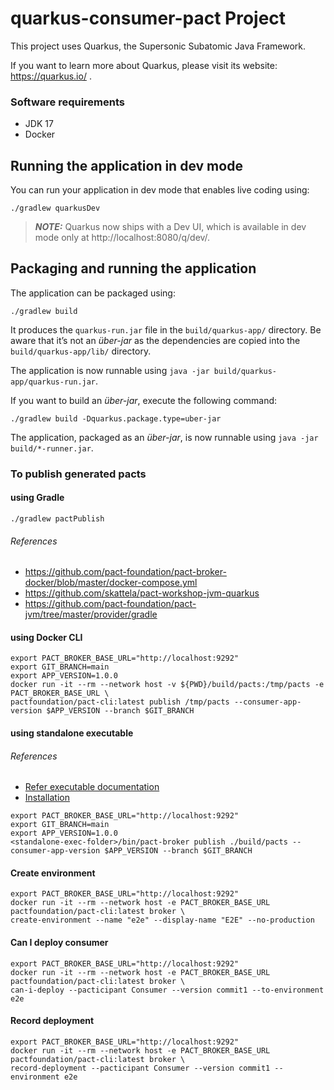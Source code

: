 # quarkus-consumer-pact Project

This project uses Quarkus, the Supersonic Subatomic Java Framework.

If you want to learn more about Quarkus, please visit its website: https://quarkus.io/ .

### Software requirements
* JDK 17
* Docker

## Running the application in dev mode

You can run your application in dev mode that enables live coding using:
```shell script
./gradlew quarkusDev
```

> **_NOTE:_**  Quarkus now ships with a Dev UI, which is available in dev mode only at http://localhost:8080/q/dev/.

## Packaging and running the application

The application can be packaged using:
```shell script
./gradlew build
```
It produces the `quarkus-run.jar` file in the `build/quarkus-app/` directory.
Be aware that it’s not an _über-jar_ as the dependencies are copied into the `build/quarkus-app/lib/` directory.

The application is now runnable using `java -jar build/quarkus-app/quarkus-run.jar`.

If you want to build an _über-jar_, execute the following command:
```shell script
./gradlew build -Dquarkus.package.type=uber-jar
```

The application, packaged as an _über-jar_, is now runnable using `java -jar build/*-runner.jar`.


### To publish generated pacts
#### using Gradle
```shell script
./gradlew pactPublish
```

######  References
* https://github.com/pact-foundation/pact-broker-docker/blob/master/docker-compose.yml
* https://github.com/skattela/pact-workshop-jvm-quarkus
* https://github.com/pact-foundation/pact-jvm/tree/master/provider/gradle


#### using Docker CLI

```shell
export PACT_BROKER_BASE_URL="http://localhost:9292"
export GIT_BRANCH=main
export APP_VERSION=1.0.0
docker run -it --rm --network host -v ${PWD}/build/pacts:/tmp/pacts -e PACT_BROKER_BASE_URL \
pactfoundation/pact-cli:latest publish /tmp/pacts --consumer-app-version $APP_VERSION --branch $GIT_BRANCH
```

#### using standalone executable 

######  References
* [Refer executable documentation](https://github.com/pact-foundation/pact-ruby-standalone#pact-broker-client)
* [Installation](https://github.com/pact-foundation/pact-ruby-standalone/releases)

```shell
export PACT_BROKER_BASE_URL="http://localhost:9292"
export GIT_BRANCH=main
export APP_VERSION=1.0.0
<standalone-exec-folder>/bin/pact-broker publish ./build/pacts --consumer-app-version $APP_VERSION --branch $GIT_BRANCH
```

#### Create environment
```shell
export PACT_BROKER_BASE_URL="http://localhost:9292"
docker run -it --rm --network host -e PACT_BROKER_BASE_URL pactfoundation/pact-cli:latest broker \
create-environment --name "e2e" --display-name "E2E" --no-production
```

#### Can I deploy consumer
```shell
export PACT_BROKER_BASE_URL="http://localhost:9292"
docker run -it --rm --network host -e PACT_BROKER_BASE_URL pactfoundation/pact-cli:latest broker \
can-i-deploy --pacticipant Consumer --version commit1 --to-environment e2e
```

#### Record deployment
```shell
export PACT_BROKER_BASE_URL="http://localhost:9292"
docker run -it --rm --network host -e PACT_BROKER_BASE_URL pactfoundation/pact-cli:latest broker \
record-deployment --pacticipant Consumer --version commit1 --environment e2e 
```

